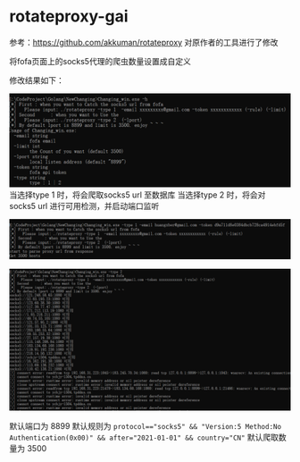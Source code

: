 # rotateproxy-gai

参考：https://github.com/akkuman/rotateproxy  对原作者的工具进行了修改

将fofa页面上的socks5代理的爬虫数量设置成自定义



修改结果如下：

![1.JPG](https://github.com/c0okB/rotateproxy-gai/blob/main/1.jpg)
当选择type 1 时，将会爬取socks5 url 至数据库
当选择type 2 时，将会对socks5 url 进行可用检测，并启动端口监听


![1.JPG](https://github.com/c0okB/rotateproxy-gai/blob/main/2.jpg)

![1.JPG](https://github.com/c0okB/rotateproxy-gai/blob/main/3.jpg)

默认端口为 8899
默认规则为 `protocol=="socks5" && "Version:5 Method:No Authentication(0x00)" && after="2021-01-01" && country="CN"`
默认爬取数量为 3500
